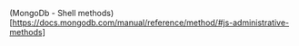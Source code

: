 (MongoDb - Shell methods)[https://docs.mongodb.com/manual/reference/method/#js-administrative-methods]
